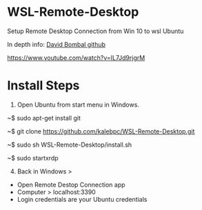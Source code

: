 # WSL-Remote-Desktop

Setup Remote Desktop Connection from Win 10 to wsl Ubuntu

In depth info:
<a href="https://github.com/davidbombal/wsl2/blob/main/ubuntu_gui_youtube">David Bombal github</a>

https://www.youtube.com/watch?v=IL7Jd9rjgrM

# Install Steps

1. Open Ubuntu from start menu in Windows.

~$ sudo apt-get install git

~$ git clone https://github.com/kalebpc/WSL-Remote-Desktop.git

~$ sudo sh WSL-Remote-Desktop/install.sh 

~$ sudo startxrdp

4. Back in Windows >
- Open Remote Destop Connection app
- Computer > localhost:3390
- Login credentials are your Ubuntu credentials
